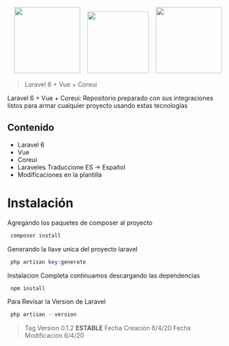<p align="center">
<img src="https://gitlab.com/blackveriun/documentacion/-/raw/master/img/laravel.png" width="150">
&nbsp;&nbsp;
<img src="https://gitlab.com/blackveriun/documentacion/-/raw/master/img/boostrapvue.jpg" width="140">
&nbsp;&nbsp;
<img src="https://gitlab.com/blackveriun/documentacion/-/raw/master/img/coreui.png" width="150">
</p>

 >Laravel 6 + Vue + Coreui

Laravel 6 + Vue + Coreui: Repositorio preparado con sus integraciones listos para armar cualquier proyecto usando estas tecnologìas

## Contenido

* Laravel 6
* Vue
* Coreui
* Laraveles Traduccione ES -> Español
* Modificaciones en la plantilla

# Instalación

Agregando los paquetes de composer al proyecto

```php
 composer install
```

Generando la llave unica del proyecto laravel

```php
 php artisan key:generate
```
Instalacion Completa continuamos descargando las dependencias 

```php
 npm install
```
Para Revisar la Version de Laravel 

```php
 php artisan --version
```

 > Tag Version       0.1.2 **ESTABLE**
  Fecha Creacion      6/4/20
  Fecha Modificacion  6/4/20